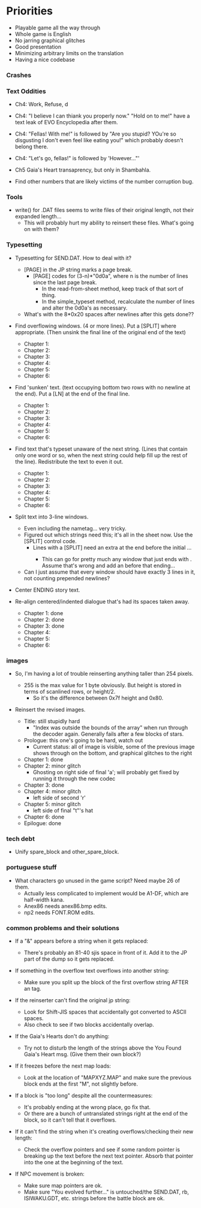 # Priorities
* Playable game all the way through
* Whole game is English
* No jarring graphical glitches
* Good presentation
* Minimizing arbitrary limits on the translation
* Having a nice codebase

### Crashes

### Text Oddities
* Ch4: Work, Refuse, d
* Ch4: "I believe I can thiank you properly now." "Hold on to me!" have a text leak of EVO Encyclopedia after them.
* Ch4: "Fellas! With me!" is followed by "Are you stupid? YOu're so disgusting I don't even feel like eating you!" which probably doesn't belong there.
* Ch4: "Let's go, fellas!" is followed by 'However..."'

* Ch5 Gaia's Heart transaprency, but only in Shambahla.

* Find other numbers that are likely victims of the number corruption bug.

### Tools
* write() for .DAT files seems to write files of their original length, not their expanded length...
    * This will probably hurt my ability to reinsert these files. What's going on with them?

### Typesetting
* Typesetting for SEND.DAT. How to deal with it?
    * [PAGE] in the JP string marks a page break.
        * [PAGE] codes for (3-n)*"0d0a", where n is the number of lines since the last page break.
            * In the read-from-sheet method, keep track of that sort of thing.
            * In the simple_typeset method, recalculate the number of lines and alter the 0d0a's as necessary.
    * What's with the 8*0x20 spaces after newlines after this gets done??

* Find overflowing windows. (4 or more lines). Put a [SPLIT] where appropriate. (Then unsink the final line of the original end of the text)
    * Chapter 1:
    * Chapter 2:
    * Chapter 3:
    * Chapter 4:
    * Chapter 5:
    * Chapter 6:

* Find 'sunken' text. (text occupying bottom two rows with no newline at the end). Put a [LN] at the end of the final line.
    * Chapter 1:
    * Chapter 2:
    * Chapter 3:
    * Chapter 4:
    * Chapter 5:
    * Chapter 6:

* Find text that's typeset unaware of the next string. (Lines that contain only one word or so, when the next string could help fill up the rest of the line). Redistribute the text to even it out.
    * Chapter 1:
    * Chapter 2:
    * Chapter 3:
    * Chapter 4:
    * Chapter 5:
    * Chapter 6:

* Split text into 3-line windows.
    * Even including the nametag... very tricky.
    * Figured out which strings need this; it's all in the sheet now. Use the [SPLIT] control code.
        * Lines with a [SPLIT] need an extra <LN> at the end before the initial <WAIT>...
            * This can go for pretty much any window that just ends with <WAIT><END>.  Assume that's wrong and add an <LN> before that ending...
    * Can I just assume that every window should have exactly 3 lines in it, not counting prepended newlines?

* Center ENDING story text.

* Re-align centered/indented dialogue that's had its spaces taken away.
    * Chapter 1: done
    * Chapter 2: done
    * Chapter 3: done
    * Chapter 4:
    * Chapter 5:
    * Chapter 6:

### images
* So, I'm having a lot of trouble reinserting anything taller than 254 pixels.
    * 255 is the max value for 1 byte obviously. But height is stored in terms of scanlined rows, or height/2.
        * So it's the difference between 0x7f height and 0x80.

* Reinsert the revised images.
    * Title: still stupidly hard
        * "Index was outside the bounds of the array" when run through the decoder again. Generally fails after a few blocks of stars.
    * Prologue: this one's going to be hard, watch out
        * Current status: all of image is visible, some of the previous image shows through on the bottom, and graphical glitches to the right
    * Chapter 1: done
    * Chapter 2: minor glitch
        * Ghosting on right side of final 'a'; will probably get fixed by running it through the new codec
    * Chapter 3: done
    * Chapter 4: minor glitch
        * left side of second 'r'
    * Chapter 5: minor glitch
        * left side of final "t"'s hat
    * Chapter 6: done
    * Epilogue:  done

### tech debt
* Unify spare_block and other_spare_block.

### portuguese stuff
* What characters go unused in the game script? Need maybe 26 of them.
    * Actually less complicated to implement would be A1-DF, which are half-width kana.
    * Anex86 needs anex86.bmp edits.
    * np2 needs FONT.ROM edits.

### common problems and their solutions
* If a "&" appears before a string when it gets replaced:
    * There's probably an 81-40 sjis space in front of it. Add it to the JP part of the dump so it gets replaced.

* If something in the overflow text overflows into another string:
    * Make sure you split up the block of the first overflow string AFTER an <END> tag.

* If the reinserter can't find the original jp string:
    * Look for Shift-JIS spaces that accidentally got converted to ASCII spaces.
    * Also check to see if two blocks accidentally overlap.

* If the Gaia's Hearts don't do anything:
    * Try not to disturb the length of the strings above the You Found Gaia's Heart msg. (Give them their own block?)

* If it freezes before the next map loads:
    * Look at the location of "MAPXYZ.MAP" and make sure the previous block ends at the first "M", not slightly before.

* If a block is "too long" despite all the countermeasures:
    * It's probably ending at the wrong place, go fix that.
    * Or there are a bunch of untranslated strings right at the end of the block, so it can't tell that it overflows.

* If it can't find the string when it's creating overflows/checking their new length:
    * Check the overflow pointers and see if some random pointer is breaking up the text before the next text pointer. Absorb that pointer into the one at the beginning of the text.

* If NPC movement is broken:
    * Make sure map pointers are ok.
    * Make sure "You evolved further..." is untouched/the SEND.DAT, rb, ISIWAKU.GDT, etc. strings before the battle block are ok.